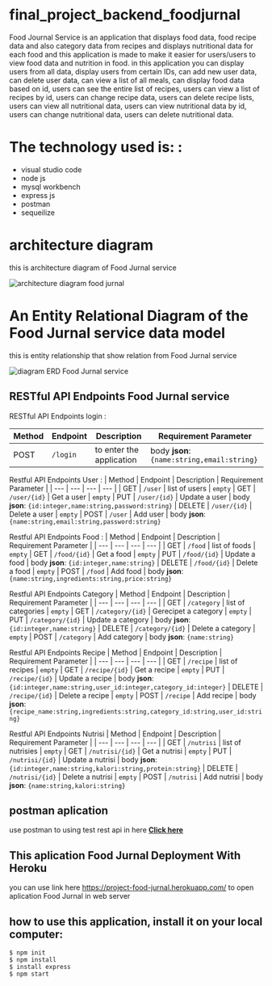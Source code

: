 # final_project_backend_foodjurnal

Food Journal Service is an application that displays food data, food recipe data and also category data from recipes and displays nutritional data for each food and this application is made to make it easier for users/users to view food data and nutrition in food.
in this application you can display users from all data, display users from certain IDs, can add new user data, can delete user data, can view a list of all meals, can display food data based on id, users can see the entire list of recipes, users can view a list of recipes by id, users can change recipe data, users can delete recipe lists, users can view all nutritional data, users can view nutritional data by id, users can change nutritional data, users can delete nutritional data.

# The technology used is: :

- visual studio code
- node js
- mysql workbench
- express js
- postman
- sequeilize

# architecture diagram

this is architecture diagram of Food Jurnal service

![architecture diagram food jurnal](https://user-images.githubusercontent.com/116243607/214758060-64f544e7-d56b-44fd-aca9-88d947c3092b.png)


# An Entity Relational Diagram of the Food Jurnal service data model 

this is entity relationship that show relation from Food Jurnal service

![diagram ERD Food Jurnal service](https://user-images.githubusercontent.com/116243607/214758669-c35c9378-ee9d-4fb8-90b4-853c224668e8.png)




## RESTful API Endpoints Food Jurnal service
RESTful API Endpoints login :

| Method | Endpoint | Description | Requirement Parameter	|
| --- | --- | --- | --- |
| POST | `/login` | to enter the application | body **json**: `{name:string,email:string}`

Restful API Endpoints User :
| Method | Endpoint | Description | Requirement Parameter	| 
| --- | --- | --- | --- |
| GET | `/user` | list of users | `empty`
| GET | `/user/{id}` | Get a user | `empty`
| PUT | `/user/{id}` | Update a user | body **json**: `{id:integer,name:string,password:string}` 
| DELETE | `/user/{id}` | Delete a user | `empty`
| POST | `/user` | Add user | body **json**: `{name:string,email:string,password:string}`

Restful API Endpoints Food :
| Method | Endpoint | Description | Requirement Parameter	| 
| --- | --- | --- | --- |
| GET | `/food` | list of foods | `empty`
| GET | `/food/{id}` | Get a food | `empty`
| PUT | `/food/{id}` | Update a food | body **json**: `{id:integer,name:string}` 
| DELETE | `/food/{id}` | Delete a food | `empty`
| POST | `/food` | Add food | body **json**: `{name:string,ingredients:string,price:string}`

Restful API Endpoints Category
| Method | Endpoint | Description | Requirement Parameter	| 
| --- | --- | --- | --- |
| GET | `/category` | list of categories | `empty`
| GET | `/category/{id}` | Gerecipet a category | `empty`
| PUT | `/category/{id}` | Update a category | body **json**: `{id:integer,name:string}` 
| DELETE | `/category/{id}` | Delete a category | `empty`
| POST | `/category` | Add category | body **json**: `{name:string}`

Restful API Endpoints Recipe
| Method | Endpoint | Description | Requirement Parameter	| 
| --- | --- | --- | --- |
| GET | `/recipe` | list of recipes | `empty`
| GET | `/recipe/{id}` | Get a recipe | `empty`
| PUT | `/recipe/{id}` | Update a recipe | body **json**: `{id:integer,name:string,user_id:integer,category_id:integer}` 
| DELETE | `/recipe/{id}` | Delete a recipe | `empty`
| POST | `/recipe` | Add recipe | body **json**: `{recipe_name:string,ingredients:string,category_id:string,user_id:string}`

Restful API Endpoints Nutrisi
| Method | Endpoint | Description | Requirement Parameter	| 
| --- | --- | --- | --- |
| GET | `/nutrisi` | list of nutrisies | `empty`
| GET | `/nutrisi/{id}` | Get a nutrisi | `empty`
| PUT | `/nutrisi/{id}` | Update a nutrisi | body **json**: `{id:integer,name:string,kalori:string,protein:string}` 
| DELETE | `/nutrisi/{id}` | Delete a nutrisi | `empty`
| POST | `/nutrisi` | Add nutrisi | body **json**: `{name:string,kalori:string}`


## postman aplication
use postman to using test rest api in here [**Click here**](https://github.com/FaisalNuridayat/final_project_backend_foodjurnal/blob/main/final%20project.postman_collection.json)

## This aplication Food Jurnal Deployment With Heroku
you can use link here https://project-food-jurnal.herokuapp.com/ to open aplication Food Jurnal in web server

## how to use this application, install it on your local computer:

```
$ npm init
$ npm install
$ install express 
$ npm start
```

